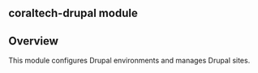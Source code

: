 ## coraltech-drupal module

## Overview

This module configures Drupal environments and manages Drupal sites.
